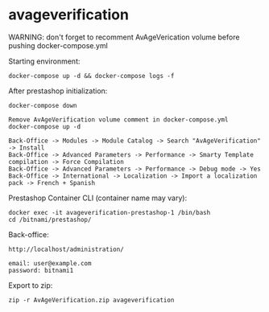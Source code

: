# avageverification

WARNING: don't forget to recomment AvAgeVerication volume before pushing docker-compose.yml

Starting environment:
```
docker-compose up -d && docker-compose logs -f
```

After prestashop initialization:
```
docker-compose down

Remove AvAgeVerification volume comment in docker-compose.yml
docker-compose up -d

Back-Office -> Modules -> Module Catalog -> Search "AvAgeVerification" -> Install
Back-Office -> Advanced Parameters -> Performance -> Smarty Template compilation -> Force Compilation
Back-Office -> Advanced Parameters -> Performance -> Debug mode -> Yes
Back-Office -> International -> Localization -> Import a localization pack -> French + Spanish
```

Prestashop Container CLI (container name may vary):
```
docker exec -it avageverification-prestashop-1 /bin/bash
cd /bitnami/prestashop/
```

Back-office:
```
http://localhost/administration/

email: user@example.com
password: bitnami1
```

Export to zip:
```
zip -r AvAgeVerification.zip avageverification
```

